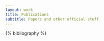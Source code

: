 ```yaml
---
layout: work
title: Publications
subtitle: Papers and other official stuff
---
```


{% bibliography %}
